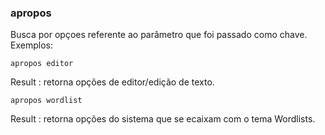 ### apropos

Busca por opçoes referente ao parâmetro que foi passado como chave. Exemplos:

``apropos editor``
		
Result : retorna opções de editor/edição de texto.

``apropos wordlist``
		
Result : retorna opções do sistema que se ecaixam com o tema Wordlists.



